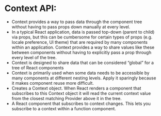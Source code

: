 # Context API:

* Context provides a way to pass data through the component tree without having to pass props down manually at every level.
* In a typical React application, data is passed top-down (parent to child) via props, but this can be cumbersome for certain types of props (e.g. locale preference, UI theme) that are required by many components within an application. Context provides a way to share values like these between components without having to explicitly pass a prop through every level of the tree.
* Context is designed to share data that can be considered “global” for a tree of React components
* Context is primarily used when some data needs to be accessible by many components at different nesting levels. Apply it sparingly because it makes component reuse more difficult.
* Creates a Context object. When React renders a component that subscribes to this Context object it will read the current context value from the closest matching Provider above it in the tree.
* A React component that subscribes to context changes. This lets you subscribe to a context within a function component.

